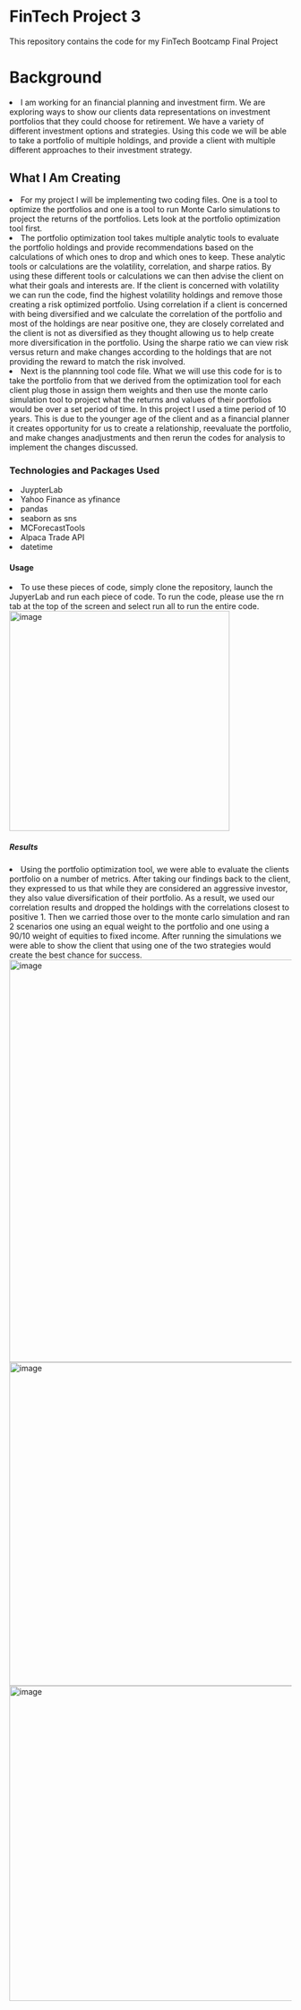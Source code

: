 # FinTech Project 3
This repository contains the code for my FinTech Bootcamp Final Project
<h1>Background</h1>
<li>I am working for an financial planning and investment firm. We are exploring ways to show our clients data representations on investment portfolios that they could choose for retirement. We have a variety of different investment options and strategies. Using this code we will be able to take a portfolio of multiple holdings, and provide a client with multiple different approaches to their investment strategy.</li>
<h2>What I Am Creating</h2>
<li>For my project I will be implementing two coding files. One is a tool to optimize the portfolios and one is a tool to run Monte Carlo simulations to project the returns of the portfolios. Lets look at the portfolio optimization tool first.</li>
<li>The portfolio optimization tool takes multiple analytic tools to evaluate the portfolio holdings and provide recommendations based on the calculations of which ones to drop and which ones to keep. These analytic tools or calculations are the volatility, correlation, and sharpe ratios. By using these different tools or calculations we can then advise the client on what their goals and interests are. If the client is concerned with volatility we can run the code, find the highest volatility holdings and remove those creating a risk optimized portfolio. Using correlation if a client is concerned with being diversified and we calculate the correlation of the portfolio and most of the holdings are near positive one, they are closely correlated and the client is not as diversified as they thought allowing us to help create more diversification in the portfolio. Using the sharpe ratio we can view risk versus return and make changes according to the holdings that are not providing the reward to match the risk involved.</li>
<li>Next is the plannning tool code file. What we will use this code for is to take the portfolio from that we derived from the optimization tool for each client plug those in assign them weights and then use the monte carlo simulation tool to project what the returns and values of their portfolios would be over a set period of time. In this project I used a time period of 10 years. This is due to the younger age of the client and as a financial planner it creates opportunity for us to create a relationship, reevaluate the portfolio, and make changes anadjustments and then rerun the codes for analysis to implement the changes discussed.</li>
<h3>Technologies and Packages Used</h3>
<li>JuypterLab</li>
<li>Yahoo Finance as yfinance</li>
<li>pandas</li>
<li>seaborn as sns</li>
<li>MCForecastTools</li>
<li>Alpaca Trade API</li>
<li>datetime</li>
<h4>Usage</h4>
<li>To use these pieces of code, simply clone the repository, launch the JupyerLab and run each piece of code. To run the code, please use the rn tab at the top of the screen and select run all to run the entire code.</li>
<img width="393" alt="image" src="https://user-images.githubusercontent.com/113187706/224186894-1b404b4c-06b3-4431-bb5c-4437c3b87a70.png">
<h5>Results</h5>
<li>Using the portfolio optimization tool, we were able to evaluate the clients portfolio on a number of metrics. After taking our findings back to the client, they expressed to us that while they are considered an aggressive investor, they also value diversification of their portfolio. As a result, we used our correlation results and dropped the holdings with the correlations closest to positive 1. Then we carried those over to the monte carlo simulation and ran 2 scenarios one using an equal weight to the portfolio and one using a 90/10 weight of equities to fixed income. After running the simulations we were able to show the client that using one of the two strategies would create the best chance for success.</li>
<img width="719" alt="image" src="https://user-images.githubusercontent.com/113187706/224187248-fa3f269f-7584-43d6-8dbb-05c005d09d01.png">
<img width="578" alt="image" src="https://user-images.githubusercontent.com/113187706/224187309-1697f0c0-e3da-41d1-a576-fdbee33a3196.png">
<img width="563" alt="image" src="https://user-images.githubusercontent.com/113187706/224187469-f0fbcba2-6975-417d-8c3f-e134985f3d0a.png">
